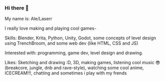 ### Hi there 👋

My name is: Ale/Laserr

I really love making and playing cool games-


Skills: Blender, Krita, Python, Unity, Godot, some concepts of level design using TrenchBroom, and some web dev (like HTML, CSS and JS)

Interested with: programming, game dev, level design and drawing.

Likes: Sketching and drawing :D, 3D, making games, listening cool music 😎 (breakcore, jungle, dnb and rave-style), watching some cool anime, ICECREAM!!!, chatting and sometimes i play with my frends 



